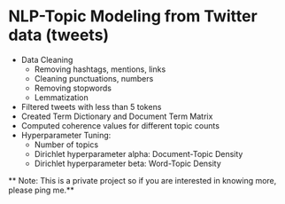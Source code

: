 # NLP-Topic Modeling from Twitter data (tweets)

* Data Cleaning
  * Removing hashtags, mentions, links
  * Cleaning punctuations, numbers
  * Removing stopwords
  * Lemmatization
* Filtered tweets with less than 5 tokens
* Created Term Dictionary and Document Term Matrix
* Computed coherence values for different topic counts
* Hyperparameter Tuning:
  * Number of topics
  * Dirichlet hyperparameter alpha: Document-Topic Density
  * Dirichlet hyperparameter beta: Word-Topic Density

** Note: This is a private project so if you are interested in knowing more, please ping me.**
